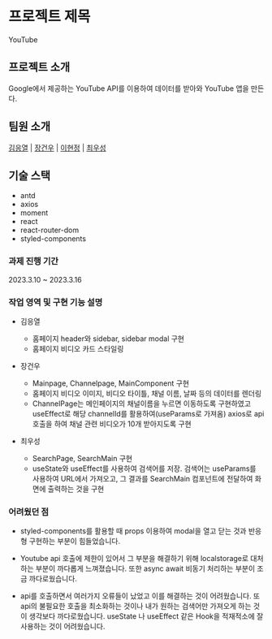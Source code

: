 # 프로젝트 제목

YouTube

## 프로젝트 소개

Google에서 제공하는 YouTube API를 이용하여 데이터를 받아와 YouTube 앱을 만든다.

## 팀원 소개

[김응열](https://github.com/Valentin1495) | [장건우](https://github.com/jangco97) | [이현정](https://github.com/dochi-dev-tech) | [최우성](https://github.com/No-answerday)

## 기술 스택

- antd
- axios
- moment
- react
- react-router-dom
- styled-components

### 과제 진행 기간

2023.3.10 ~ 2023.3.16

### 작업 영역 및 구현 기능 설명

- 김응열

  - 홈페이지 header와 sidebar, sidebar modal 구현
  - 홈페이지 비디오 카드 스타일링

- 장건우

  - Mainpage, Channelpage, MainComponent 구현
  - 홈페이지 비디오 이미지, 비디오 타이틀, 채널 이름, 날짜 등의 데이터를 렌더링
  - ChannelPage는 메인페이지의 채널이름을 누르면 이동하도록 구현하였고 useEffect로 해당 channelId를 활용하여(useParams로 가져옴) axios로 api 호출을 하여 채널 관련 비디오가 10개 받아지도록 구현

- 최우성
  - SearchPage, SearchMain 구현
  - useState와 useEffect를 사용하여 검색어를 저장. 검색어는 useParams를 사용하여 URL에서 가져오고, 그 결과를 SearchMain 컴포넌트에 전달하여 화면에 출력하는 것을 구현

### 어려웠던 점

- styled-components를 활용할 때 props 이용하여 modal을 열고 닫는 것과 반응형 구현하는 부분이 힘들었습니다.

- Youtube api 호출에 제한이 있어서 그 부분을 해결하기 위해 localstorage로 대처하는 부분이 까다롭게 느껴졌습니다. 또한 async await 비동기 처리하는 부분이 조금 까다로웠습니다.

- api를 호출하면서 여러가지 오류들이 났었고 이를 해결하는 것이 어려웠습니다.
  또 api의 불필요한 호출을 최소화하는 것이나 내가 원하는 검색어만 가져오게 하는 것이 생각보다 까다로웠습니다. useState 나 useEffect 같은 Hook을 적재적소에 잘 사용하는 것이 어려웠습니다.
